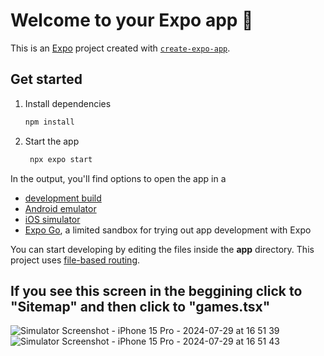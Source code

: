 # Welcome to your Expo app 👋

This is an [Expo](https://expo.dev) project created with [`create-expo-app`](https://www.npmjs.com/package/create-expo-app).

## Get started

1. Install dependencies

   ```bash
   npm install
   ```

2. Start the app

   ```bash
    npx expo start
   ```

In the output, you'll find options to open the app in a

- [development build](https://docs.expo.dev/develop/development-builds/introduction/)
- [Android emulator](https://docs.expo.dev/workflow/android-studio-emulator/)
- [iOS simulator](https://docs.expo.dev/workflow/ios-simulator/)
- [Expo Go](https://expo.dev/go), a limited sandbox for trying out app development with Expo

You can start developing by editing the files inside the **app** directory. This project uses [file-based routing](https://docs.expo.dev/router/introduction).

## If you see this screen in the beggining click to "Sitemap" and then click to "games.tsx"
![Simulator Screenshot - iPhone 15 Pro - 2024-07-29 at 16 51 39](https://github.com/user-attachments/assets/a506b5d8-eae3-4c8c-9780-55cf14d879f9)
![Simulator Screenshot - iPhone 15 Pro - 2024-07-29 at 16 51 43](https://github.com/user-attachments/assets/a13b3e7d-17b2-49c9-9989-e4322136e559)


